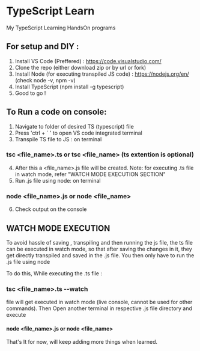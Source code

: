# TypeScript Learn
 My TypeScript Learning HandsOn programs

## For setup and DIY :

 1. Install VS Code (Preffered) : https://code.visualstudio.com/
 2. Clone the repo (either download zip or by url or fork)
 3. Install Node (for executing transpiled JS code) : https://nodejs.org/en/ (check node -v, npm -v)
 4. Install TypeScript (npm install -g typescript)
 5. Good to go !

## To Run a code on console:

 1. Navigate to folder of desired TS (typescript) file
 2. Press 'ctrl + ` ' to open VS code integrated terminal
 3. Transpile TS file to JS : on terminal 
   ### tsc <file_name>.ts or tsc <file_name> (ts extention is optional)
 4. After this a <file_name>.js file will be created.
    Note: for executing .ts file in watch mode, refer "WATCH MODE EXECUTION SECTION"
 5. Run .js file using node: on terminal
   ### node <file_name>.js or node <file_name>
 6. Check output on the console

## WATCH MODE EXECUTION

To avoid hassle of saving , transpiling and then running the js file, 
the ts file can be executed in watch mode, so that after saving the changes in it, they get directly transpiled and saved in the .js file. You then only have to run the .js file using node

To do this, While executing the .ts file :

### tsc <file_name>.ts --watch 
file will get executed in watch mode (live console, cannot be used for other commands).
Then Open another terminal in respective .js file directory and execute

#### node <file_name>.js or node <file_name>


That's It for now, will keep adding more things when learned.

